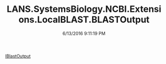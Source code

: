 ﻿---
title: LANS.SystemsBiology.NCBI.Extensions.LocalBLAST.BLASTOutput
date: 6/13/2016 9:11:19 PM
---

[IBlastOutput](T-LANS.SystemsBiology.NCBI.Extensions.LocalBLAST.BLASTOutput.IBlastOutput.html)
